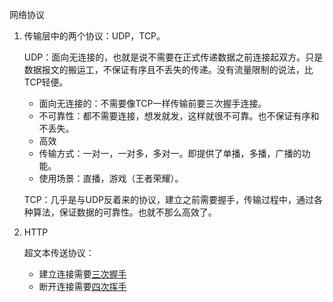 网络协议

1. 传输层中的两个协议：UDP，TCP。

   UDP：面向无连接的，也就是说不需要在正式传递数据之前连接起双方。只是数据报文的搬运工，不保证有序且不丢失的传递。没有流量限制的说法，比TCP轻便。

   - 面向无连接的：不需要像TCP一样传输前要三次握手连接。
   - 不可靠性：都不需要连接，想发就发，这样就很不可靠。也不保证有序和不丢失。
   - 高效
   - 传输方式：一对一，一对多，多对一。即提供了单播，多播，广播的功能。
   - 使用场景：直播，游戏（王者荣耀）。

   TCP：几乎是与UDP反着来的协议，建立之前需要握手，传输过程中，通过各种算法，保证数据的可靠性。也就不那么高效了。

2. HTTP

   超文本传送协议：

   - 建立连接需要[三次握手](./浏览器.md#建立三次握手)
   - 断开连接需要[四次挥手](./浏览器.md)

